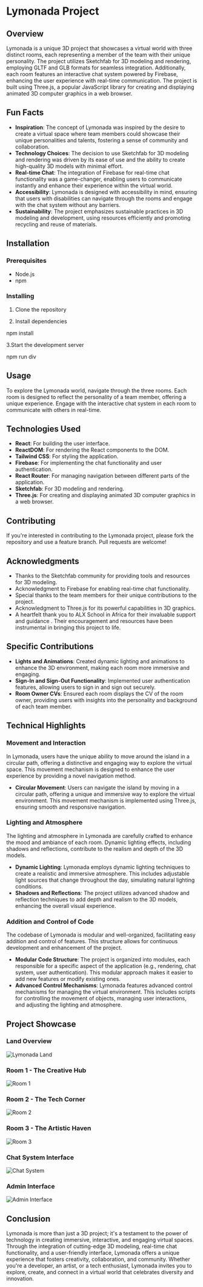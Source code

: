 # Lymonada Project

## Overview

Lymonada is a unique 3D project that showcases a virtual world with three distinct rooms, each representing a member of the team with their unique personality. The project utilizes Sketchfab for 3D modeling and rendering, employing GLTF and GLB formats for seamless integration. Additionally, each room features an interactive chat system powered by Firebase, enhancing the user experience with real-time communication. The project is built using Three.js, a popular JavaScript library for creating and displaying animated 3D computer graphics in a web browser.

## Fun Facts

- **Inspiration**: The concept of Lymonada was inspired by the desire to create a virtual space where team members could showcase their unique personalities and talents, fostering a sense of community and collaboration.
- **Technology Choices**: The decision to use Sketchfab for 3D modeling and rendering was driven by its ease of use and the ability to create high-quality 3D models with minimal effort.
- **Real-time Chat**: The integration of Firebase for real-time chat functionality was a game-changer, enabling users to communicate instantly and enhance their experience within the virtual world.
- **Accessibility**: Lymonada is designed with accessibility in mind, ensuring that users with disabilities can navigate through the rooms and engage with the chat system without any barriers.
- **Sustainability**: The project emphasizes sustainable practices in 3D modeling and development, using resources efficiently and promoting recycling and reuse of materials.

## Installation

### Prerequisites

- Node.js
- npm

### Installing

1. Clone the repository

2. Install dependencies

npm install

3.Start the development server

npm run div

## Usage

To explore the Lymonada world, navigate through the three rooms. Each room is designed to reflect the personality of a team member, offering a unique experience. Engage with the interactive chat system in each room to communicate with others in real-time.

## Technologies Used

- **React**: For building the user interface.
- **ReactDOM**: For rendering the React components to the DOM.
- **Tailwind CSS**: For styling the application.
- **Firebase**: For implementing the chat functionality and user authentication.
- **React Router**: For managing navigation between different parts of the application.
- **Sketchfab**: For 3D modeling and rendering.
- **Three.js**: For creating and displaying animated 3D computer graphics in a web browser.

## Contributing

If you're interested in contributing to the Lymonada project, please fork the repository and use a feature branch. Pull requests are welcome!

## Acknowledgments

- Thanks to the Sketchfab community for providing tools and resources for 3D modeling.
- Acknowledgment to Firebase for enabling real-time chat functionality.
- Special thanks to the team members for their unique contributions to the project.
- Acknowledgment to Three.js for its powerful capabilities in 3D graphics.
- A heartfelt thank you to ALX School in Africa for their invaluable support and guidance . Their encouragement and resources have been instrumental in bringing this project to life.

## Specific Contributions

- **Lights and Animations**: Created dynamic lighting and animations to enhance the 3D environment, making each room more immersive and engaging.
- **Sign-In and Sign-Out Functionality**: Implemented user authentication features, allowing users to sign in and sign out securely.
- **Room Owner CVs**: Ensured each room displays the CV of the room owner, providing users with insights into the personality and background of each team member.

## Technical Highlights

### Movement and Interaction

In Lymonada, users have the unique ability to move around the island in a circular path, offering a distinctive and engaging way to explore the virtual space. This movement mechanism is designed to enhance the user experience by providing a novel navigation method.

- **Circular Movement**: Users can navigate the island by moving in a circular path, offering a unique and immersive way to explore the virtual environment. This movement mechanism is implemented using Three.js, ensuring smooth and responsive navigation.

### Lighting and Atmosphere

The lighting and atmosphere in Lymonada are carefully crafted to enhance the mood and ambiance of each room. Dynamic lighting effects, including shadows and reflections, contribute to the realism and depth of the 3D models.

- **Dynamic Lighting**: Lymonada employs dynamic lighting techniques to create a realistic and immersive atmosphere. This includes adjustable light sources that change throughout the day, simulating natural lighting conditions.
- **Shadows and Reflections**: The project utilizes advanced shadow and reflection techniques to add depth and realism to the 3D models, enhancing the overall visual experience.

### Addition and Control of Code

The codebase of Lymonada is modular and well-organized, facilitating easy addition and control of features. This structure allows for continuous development and enhancement of the project.

- **Modular Code Structure**: The project is organized into modules, each responsible for a specific aspect of the application (e.g., rendering, chat system, user authentication). This modular approach makes it easier to add new features or modify existing ones.
- **Advanced Control Mechanisms**: Lymonada features advanced control mechanisms for managing the virtual environment. This includes scripts for controlling the movement of objects, managing user interactions, and adjusting the lighting and atmosphere.

## Project Showcase

### Land Overview

![Lymonada Land](src/pages/chat-css/land.PNG)

### Room 1 - The Creative Hub

![Room 1](src/pages/chat-css/maramroom.PNG)

### Room 2 - The Tech Corner

![Room 2](src/pages/chat-css/lujainroom.PNG)

### Room 3 - The Artistic Haven

![Room 3](src/pages/chat-css/yasmenroom.PNG)
### Chat System Interface

![Chat System](src/pages/chat-css/chat.PNG)

### Admin Interface

![Admin Interface](src/pages/chat-css/adminchat.PNG)

## Conclusion

Lymonada is more than just a 3D project; it's a testament to the power of technology in creating immersive, interactive, and engaging virtual spaces. Through the integration of cutting-edge 3D modeling, real-time chat functionality, and a user-friendly interface, Lymonada offers a unique experience that fosters creativity, collaboration, and community. Whether you're a developer, an artist, or a tech enthusiast, Lymonada invites you to explore, create, and connect in a virtual world that celebrates diversity and innovation.
